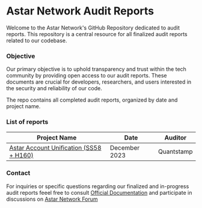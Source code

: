 # Astar Network Audit Reports

Welcome to the Astar Network's GitHub Repository dedicated to audit reports. This repository is a central resource for all finalized audit reports related to our codebase.

### Objective

Our primary objective is to uphold transparency and trust within the tech community by providing open access to our audit reports. These documents are crucial for developers, researchers, and users interested in the security and reliability of our code.

The repo contains all completed audit reports, organized by date and project name.

### List of reports

| Project Name                               | Date           | Auditor        |
|--------------------------------------------|----------------|----------------|
| [Astar Account Unification (SS58 + H160)](https://github.com/AstarNetwork/Audits/blob/09ac872613f3373a78328668ebcb0bfc04c64cf3/reports/2023-12%20-%20Astar%20Account%20Unification%20(SS58%20%2B%20H160)%20-%20Quantstamp.pdf)    | December 2023  | Quantstamp      |


### Contact

For inquiries or specific questions regarding our finalized and in-progress audit reports feeel free to consult [Official Documentation](https://docs.astar.network/) and participate in discussions on [Astar Network Forum](https://forum.astar.network/)


